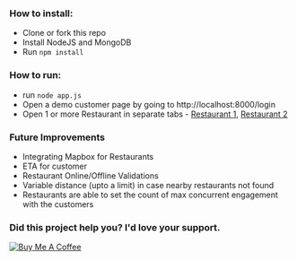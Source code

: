 ### How to install:
- Clone or fork this repo
- Install NodeJS and MongoDB
- Run `npm install`

### How to run:
- run `node app.js`
- Open a demo customer page by going to http://localhost:8000/login
- Open 1 or more Restaurant in separate tabs - [Restaurant 1](http://localhost:8000/restaurant.html?userId=1), [Restaurant 2](http://localhost:8000/restaurant.html?userId=2)

### Future Improvements
- Integrating Mapbox for Restaurants
- ETA for customer
- Restaurant Online/Offline Validations
- Variable distance (upto a limit) in case nearby restaurants not found
- Restaurants are able to set the count of max concurrent engagement with the customers

### Did this project help you? I'd love your support.

<a href="https://www.buymeacoffee.com/apoorvtyagi" target="_blank">
  <img src="https://bmc-cdn.nyc3.digitaloceanspaces.com/BMC-button-images/custom_images/purple_img.png" alt="Buy Me A Coffee" style="height: auto !important;width: auto !important;">
</a>
